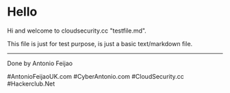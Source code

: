 # Hello

Hi and welcome to cloudsecurity.cc "testfile.md".

This file is just for test purpose, is just a basic text/markdown file.


---

Done by Antonio Feijao

#AntonioFeijaoUK.com #CyberAntonio.com #CloudSecurity.cc #Hackerclub.Net
